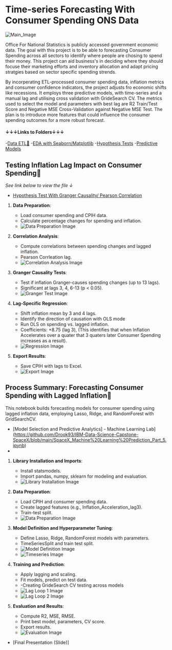 
# Time-series Forecasting With Consumer Spending ONS Data
![Main_Image](https://github.com/Drook93/ONS-Govenment-Public-Spending-Forecast/blob/main/Project%20Images/opengraph.png)

Office For National Statistics is publicly accessed government economic data. The goal with this project is to be able to forecasting Consumer Spending across all sectors to identify where people are chosing to spend their money. This project can aid business's in deciding where they should focuse their marketing efforts and inventory allocation and adapt pricing stratgies based on sector specific spending strends.

By incorperating ETL-processed consumer spending data, inflation metrics and consumer confidence indicators, the project adjusts fro economic shifts like recessions. It employs three predictive models, with time-series and a manual lag and utilising cross validation with GrideSearch CV. The metrics used to select the model and parameters with best lag are R2 Train/Test Score and Negative MSE Cross-Validation against Negative MSE Test. The plan is to introduce more features that could influence the consumer spending outcomes for a more robust forecast.



#### ↓↓↓Links to Folders↓↓↓
-[Data ETL🔎](Drook93/ONS-Govenment-Public-Spending-Forecast/ETL)
-[EDA with Seaborn/Matplotlib](Drook93/ONS-Govenment-Public-Spending-Forecast/EDA)
-[Hypothesis Tests](https://github.com/Drook93/ONS-Govenment-Public-Spending-Forecast/tree/main/Hypothesis%20Test)
-[Predictive Models](https://github.com/Drook93/ONS-Govenment-Public-Spending-Forecast/tree/main/Predictive%20Models)

 


  ## Testing Inflation Lag Impact on Consumer Spending🧪

 *See link below to view the file ↓*
* [Hypothesis Test With Granger Causality/ Pearson Correlation](https://github.com/Drook93/ONS-Govenment-Public-Spending-Forecast/tree/main/Hypothesis%20Test)

1. **Data Preparation**:
   - Load consumer spending and CPIH data.
   - Calculate percentage changes for spending and inflation.
   - ![Data Preparation Image](https://github.com/Drook93/ONS-Govenment-Public-Spending-Forecast/blob/main/Project%20Images/Loading%20CPIH%20and%20Consumer%20Spending.png)

2. **Correlation Analysis**:
   - Compute correlations between spending changes and lagged inflation.
   - Pearson Corrleation lag.
   - ![Correlation Analysis Image](https://github.com/Drook93/ONS-Govenment-Public-Spending-Forecast/blob/main/Project%20Images/Pearson%20Correlation%20Manual%20LAG.png)

3. **Granger Causality Tests**:
   - Test if inflation Granger-causes spending changes (up to 13 lags).
   - Significant at lags 3, 4, 6-13 (p < 0.05).
   - ![Granger Test Image](https://github.com/Drook93/ONS-Govenment-Public-Spending-Forecast/blob/main/Project%20Images/Granger%20Causality%20Model.png)
     
4. **Lag-Specific Regression**:
   - Shift inflation mean by 3 and 4 lags.
   - Identify the direction of causation with OLS mode
   - Run OLS on spending vs. lagged inflation.
   - Coefficients: +8.75 (lag 3), (This identifies that when Inflation Accelerates over a quater that 3 quaters later Consumer Spending increases as a result).
   - ![Regression Image](https://github.com/Drook93/ONS-Govenment-Public-Spending-Forecast/blob/main/Project%20Images/OLS%20Model.png)

5. **Export Results**:
   - Save CPIH with lags to Excel.
   - ![Export Image](https://github.com/Drook93/ONS-Govenment-Public-Spending-Forecast/blob/main/Project%20Images/Saved%20CPIH%20Hypothesis%20Test.png)

## Process Summary: Forecasting Consumer Spending with Lagged Inflation🔮

This notebook builds forecasting models for consumer spending using lagged inflation data, employing Lasso, Ridge, and RandomForest with GridSearchCV.
* [Model Selection and Predictive Analytics] - Machine Learning Lab](https://github.com/Drook93/IBM-Data-Science-Capstone-SpaceX/blob/main/SpaceX_Machine%20Learning%20Prediction_Part_5.ipynb)
* 
1. **Library Installation and Imports**:
   - Install statsmodels.
   - Import pandas, numpy, sklearn for modeling and evaluation.
   - ![Library Installation Image](https://github.com/Drook93/ONS-Govenment-Public-Spending-Forecast/blob/main/Project%20Images/Importing%20Relevant%20Packages.png)

2. **Data Preparation**:
   - Load CPIH and consumer spending data.
   - Create lagged features (e.g., Inflation_Acceleration_lag3).
   - Train-test split.
   - ![Data Preparation Image](https://github.com/Drook93/ONS-Govenment-Public-Spending-Forecast/blob/main/Project%20Images/Loading%20CPIH%20and%20Consumer%20Spending.png)

3. **Model Definition and Hyperparameter Tuning**:
   - Define Lasso, Ridge, RandomForest models with parameters.
   - TimeSeriesSplit and train test split.
   - ![Model Definition Image](https://github.com/Drook93/ONS-Govenment-Public-Spending-Forecast/blob/main/Project%20Images/Lag%20Options%20And%20Models.png)
   - ![Timeseries Image](https://github.com/Drook93/ONS-Govenment-Public-Spending-Forecast/blob/main/Project%20Images/Time%20Series%20And%20TrainTest%20Split.png)

4. **Training and Prediction**:
   - Apply lagging and scaling.
   - Fit models, predict on test data.
   - -Creating GrideSearch CV testing across models
   - ![Lag Loop 1 Image](https://github.com/Drook93/ONS-Govenment-Public-Spending-Forecast/blob/main/Project%20Images/Manual%20Lag%20Most%20Frequent.png)
   - ![Lag Loop 2 Image](https://github.com/Drook93/ONS-Govenment-Public-Spending-Forecast/blob/main/Project%20Images/Applying%20Best%20Lag%20To%20Model.png)
    

5. **Evaluation and Results**:
   - Compute R2, MSE, RMSE.
   - Print best model, parameters, CV score.
   - Export results.
   - ![Evaluation Image](https://github.com/Drook93/ONS-Govenment-Public-Spending-Forecast/blob/main/Project%20Images/Model%20Metrics.png)



  
* [Final Presentation (Slide)]

